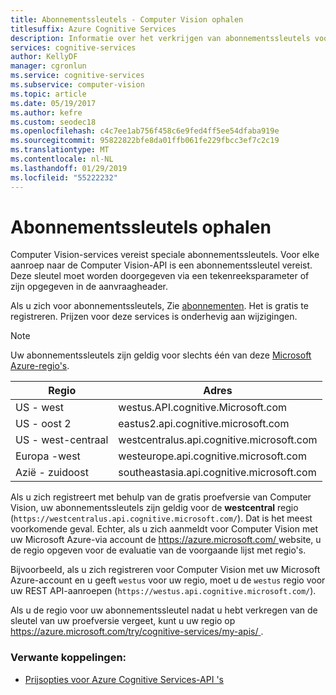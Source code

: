 ```yaml
---
title: Abonnementssleutels - Computer Vision ophalen
titlesuffix: Azure Cognitive Services
description: Informatie over het verkrijgen van abonnementssleutels voor aanroepen naar de Computer Vision-API in Azure Cognitive Services.
services: cognitive-services
author: KellyDF
manager: cgronlun
ms.service: cognitive-services
ms.subservice: computer-vision
ms.topic: article
ms.date: 05/19/2017
ms.author: kefre
ms.custom: seodec18
ms.openlocfilehash: c4c7ee1ab756f458c6e9fed4ff5ee54dfaba919e
ms.sourcegitcommit: 95822822bfe8da01ffb061fe229fbcc3ef7c2c19
ms.translationtype: MT
ms.contentlocale: nl-NL
ms.lasthandoff: 01/29/2019
ms.locfileid: "55222232"
---
```

# <a name="how-to-obtain-subscription-keys"></a>Abonnementssleutels ophalen

Computer Vision-services vereist speciale abonnementssleutels. Voor elke aanroep naar de Computer Vision-API is een abonnementssleutel vereist. Deze sleutel moet worden doorgegeven via een tekenreeksparameter of zijn opgegeven in de aanvraagheader.

Als u zich voor abonnementssleutels, Zie [abonnementen](https://azure.microsoft.com/try/cognitive-services/). Het is gratis te registreren. Prijzen voor deze services is onderhevig aan wijzigingen.

>[!NOTE]
Uw abonnementssleutels zijn geldig voor slechts één van deze [Microsoft Azure-regio's](https://azure.microsoft.com/regions/). 

| Regio | Adres |
|---|---|
| US - west | westus.API.cognitive.Microsoft.com |
| US - oost 2 | eastus2.api.cognitive.microsoft.com |
| US - west-centraal | westcentralus.api.cognitive.microsoft.com |
| Europa -west | westeurope.api.cognitive.microsoft.com |
| Azië - zuidoost | southeastasia.api.cognitive.microsoft.com |

Als u zich registreert met behulp van de gratis proefversie van Computer Vision, uw abonnementssleutels zijn geldig voor de **westcentral** regio (`https://westcentralus.api.cognitive.microsoft.com/`). Dat is het meest voorkomende geval. Echter, als u zich aanmeldt voor Computer Vision met uw Microsoft Azure-via account de [ https://azure.microsoft.com/ ](https://azure.microsoft.com/) website, u de regio opgeven voor de evaluatie van de voorgaande lijst met regio's.

Bijvoorbeeld, als u zich registreren voor Computer Vision met uw Microsoft Azure-account en u geeft `westus` voor uw regio, moet u de `westus` regio voor uw REST API-aanroepen (`https://westus.api.cognitive.microsoft.com/`).

Als u de regio voor uw abonnementssleutel nadat u hebt verkregen van de sleutel van uw proefversie vergeet, kunt u uw regio op [ https://azure.microsoft.com/try/cognitive-services/my-apis/ ](https://azure.microsoft.com/try/cognitive-services/my-apis/).

### <a name="related-links"></a>Verwante koppelingen:

* [Prijsopties voor Azure Cognitive Services-API 's](https://azure.microsoft.com/pricing/details/cognitive-services/)
